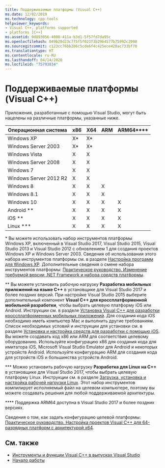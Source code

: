 ```yaml
---
title: Поддерживаемые платформы (Visual C++)
ms.date: 12/02/2019
ms.technology: cpp-tools
helpviewer_keywords:
- Visual C++, platforms supported
- platforms [C++]
ms.assetid: 0d893056-4008-411a-b3d1-5f57fd7da95c
ms.openlocfilehash: 049b28d23c7f5f5f023f3b2964577b75992c2998
ms.sourcegitcommit: c123cc76bb2b6c5cde6f4c425ece420ac733bf70
ms.translationtype: HT
ms.contentlocale: ru-RU
ms.lasthandoff: 04/14/2020
ms.locfileid: "75793834"
---
```

# <a name="supported-platforms-visual-c"></a>Поддерживаемые платформы (Visual C++)

Приложения, разработанные с помощью Visual Studio, могут быть нацелены на различные платформы, указанные ниже.

|Операционная система|x86|X64|ARM|ARM64\*\*\*\*|
|----------------------|---------|---------|---------|---------|
|Windows XP|X\*|X\*|||
|Windows Server 2003|X\*|X\*|||
|Windows Vista|X|X|||
|Windows Server 2008|X|X|||
|Windows 7|X|X|||
|Windows Server 2012 R2|X|X|||
|Windows 8|X|X|X||
|Windows 8.1|X|X|X||
|Windows 10|X|X|X|X|
|Android \*\*|X|X|X|X|
|iOS \*\*|X|X|X|X|
|Linux \*\*\*|X|X|X|X|

\* Вы можете использовать набор инструментов платформы Windows XP, включенный в Visual Studio 2017, Visual Studio 2015, Visual Studio 2013 и Visual Studio 2012 с обновлением 1 для создания проектов Windows XP и Windows Server 2003. Сведения об использовании этого набора инструментов платформы см. в разделе [Настройка программ для Windows XP](../build/configuring-programs-for-windows-xp.md). Дополнительные сведения о смене набора инструментов платформы: [Практическое руководство. Изменение требуемой версии .NET Framework и набора средств платформы](../build/how-to-modify-the-target-framework-and-platform-toolset.md).

\*\* Вы можете установить рабочую нагрузку **Разработка мобильных приложений на языке C++** в установщике для Visual Studio 2017 и более поздних версий. При настройке Visual Studio 2015 выберите дополнительный компонент **Visual C++ для кроссплатформенной мобильной разработки**, чтобы выбрать целевую платформу iOS или Android. Инструкции см. в разделе [Установка Visual C++ для разработки кроссплатформенных мобильных приложений](/visualstudio/cross-platform/install-visual-cpp-for-cross-platform-mobile-development). Для создания кода iOS необходимо иметь компьютер Mac и выполнить другие требованиям. Список необходимых условий и инструкции для установки см. в разделе [Установка и настройка средств для разработки с помощью iOS](/visualstudio/cross-platform/install-and-configure-tools-to-build-using-ios). Вы можете создавать код x86 или ARM для соответствия целевому оборудованию. Используйте конфигурацию x86 для создания кода для имитатора iOS, Microsoft Visual Studio Emulator для Android и некоторых устройств Android. Используйте конфигурацию ARM для создания кода для устройств iOS и большинства устройств Android.

\*\*\* Можно установить рабочую нагрузку **Разработка для Linux на C++** в установщике для Visual Studio 2017, чтобы выбрать целевую платформу Linux. Инструкции см. в разделе [Загрузка, установка и настройка рабочей нагрузки Linux](../linux/download-install-and-setup-the-linux-development-workload.md). Этот набор инструментов компилирует исполняемый файл на целевом компьютере, поэтому вы можете создавать решения для любой поддерживаемой архитектуры.

\*\*\*\* Поддержка ARM64 доступна в Visual Studio 2017 и более поздних версиях.

Сведения о том, как задать конфигурацию целевой платформы: [Практическое руководство. Настройка проектов Visual C++ для 64-разрядных платформ с архитектурой x64](../build/how-to-configure-visual-cpp-projects-to-target-64-bit-platforms.md).

## <a name="see-also"></a>См. также

- [Инструменты и функции Visual C++ в выпусках Visual Studio](visual-cpp-tools-and-features-in-visual-studio-editions.md)
- [Начало работы](/visualstudio/ide/getting-started-with-cpp-in-visual-studio)
